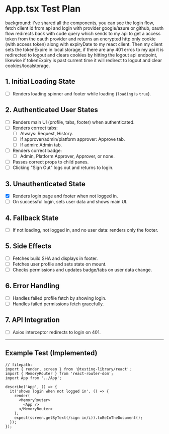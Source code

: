 # App.tsx Test Plan

background:
i've shared all the components, you can see the login flow, fetch client id from api and login with provider google/azure or github, oauth flow redirects back with code query which sends to my api to get a access token from the oauth provider and returns an encrypted http only cookie (with access token) along with expiryDate to my react client. Then my client sets the tokenExpire in local storage, if there are any 401 erros to my api it is redirected to logout and clears cookies by hitting the logout api endpoint, likewise if tokenExpiry is past current time it will redirect to logout and clear cookies/localstorage.

## 1. Initial Loading State
- [ ] Renders loading spinner and footer while loading (`loading` is `true`).

## 2. Authenticated User States
- [ ] Renders main UI (profile, tabs, footer) when authenticated.
- [ ] Renders correct tabs:
  - [ ] Always: Request, History.
  - [ ] If approver/admin/platform approver: Approve tab.
  - [ ] If admin: Admin tab.
- [ ] Renders correct badge:
  - [ ] Admin, Platform Approver, Approver, or none.
- [ ] Passes correct props to child panes.
- [ ] Clicking "Sign Out" logs out and returns to login.

## 3. Unauthenticated State
- [x] Renders login page and footer when not logged in.
- [ ] On successful login, sets user data and shows main UI.

## 4. Fallback State
- [ ] If not loading, not logged in, and no user data: renders only the footer.

## 5. Side Effects
- [ ] Fetches build SHA and displays in footer.
- [ ] Fetches user profile and sets state on mount.
- [ ] Checks permissions and updates badge/tabs on user data change.

## 6. Error Handling
- [ ] Handles failed profile fetch by showing login.
- [ ] Handles failed permissions fetch gracefully.

## 7. API Integration
- [ ] Axios interceptor redirects to login on 401.

---

## Example Test (Implemented)

````tsx
// filepath: 
import { render, screen } from '@testing-library/react';
import { MemoryRouter } from 'react-router-dom';
import App from '../App';

describe('App', () => {
  it('shows login when not logged in', () => {
    render(
      <MemoryRouter>
        <App />
      </MemoryRouter>
    );
    expect(screen.getByText(/sign in/i)).toBeInTheDocument();
  });
});
````
